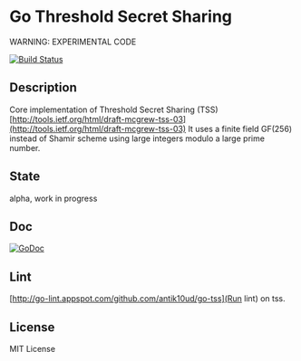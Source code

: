 Go Threshold Secret Sharing
===

WARNING: EXPERIMENTAL CODE

[![Build Status](https://travis-ci.org/antik10ud/go-tss.svg?branch=master)](https://travis-ci.org/antik10ud/go-tss)

## Description
Core implementation of Threshold Secret Sharing (TSS) [http://tools.ietf.org/html/draft-mcgrew-tss-03](http://tools.ietf.org/html/draft-mcgrew-tss-03)
  It uses a finite field GF(256) instead of Shamir scheme using large integers modulo a large prime number. 
	
## State
alpha, work in progress

## Doc
[![GoDoc](https://godoc.org/github.com/antik10ud/go-tss?status.svg)](https://godoc.org/github.com/antik10ud/go-tss)

## Lint
[http://go-lint.appspot.com/github.com/antik10ud/go-tss](Run lint) on tss.

## License
MIT License
